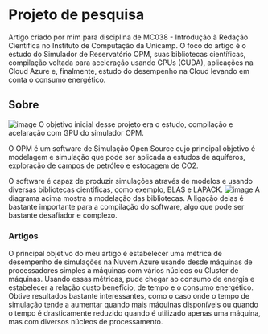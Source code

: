 # Projeto de pesquisa
Artigo criado por mim para disciplina de MC038 - Introdução à Redação Científica no Instituto de Computação da Unicamp. O foco do artigo é o estudo do Simulador de Reservatório OPM, suas bibliotecas científicas, compilação voltada para aceleração usando GPUs (CUDA), aplicações na Cloud Azure e, finalmente, estudo do desempenho na Cloud levando em conta o consumo energético.

## Sobre
![image](https://github.com/lima-agnaldo/OPM/blob/master/.files/Grid.jpg?raw=true)
O objetivo inicial desse projeto era o estudo, compilação e acelaração com GPU do simulador OPM.

O OPM é um software de Simulação Open Source cujo principal objetivo é modelagem e simulação que pode ser aplicada a estudos de aquíferos, exploração de campos de petróleo e estocagem de CO2.

O software é capaz de produzir simulações através de modelos e  usando diversas bibliotecas científicas, como exemplo, BLAS e LAPACK.
![image](https://github.com/lima-agnaldo/OPM/blob/master/.files/grafo_libs.jpg?raw=true)
A diagrama acima mostra a modelação das bibliotecas. A ligação delas é bastante importante para a compilação do software, algo que pode ser bastante desafiador e complexo.


### Artigos
O principal objetivo do meu artigo é estabelecer uma métrica de desempenho de simulações na Nuvem Azure usando desde máquinas de processadores simples a máquinas com vários núcleos ou Cluster de máquinas. Usando essas métricas, pude chegar ao consumo de energia e estabelecer a relação custo benefício, de tempo e o consumo energético. Obtive resultados bastante interessantes, como o caso onde o tempo de simulação tende a aumentar quando mais máquinas disponíveis ou quando o tempo é drasticamente reduzido quando é utilizado apenas uma máquina, mas com diversos núcleos de processamento. 
